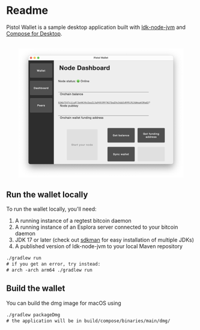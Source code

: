 # Readme
Pistol Wallet is a sample desktop application built with [ldk-node-jvm](https://github.com/lightningdevkit/ldk-node) and [Compose for Desktop](https://www.jetbrains.com/lp/compose/).

<div align="center">
    <br/>
    <img src="screenshot.png" width="440px" />
</div>

## Run the wallet locally
To run the wallet locally, you'll need:
1. A running instance of a regtest bitcoin daemon
2. A running instance of an Esplora server connected to your bitcoin daemon
3. JDK 17 or later (check out [sdkman](https://sdkman.io/) for easy installation of multiple JDKs)
4. A published version of ldk-node-jvm to your local Maven repository

```shell
./gradlew run
# if you get an error, try instead:
# arch -arch arm64 ./gradlew run
```

## Build the wallet
You can build the dmg image for macOS using
```shell
./gradlew packageDmg
# the application will be in build/compose/binaries/main/dmg/
```
